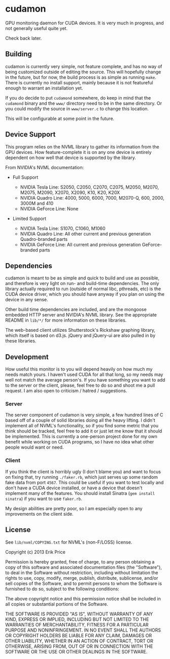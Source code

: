 cudamon
=======

GPU monitoring daemon for CUDA devices. It is very much in progress,
and not generally useful quite yet.

Check back later.

Building
--------

cudamon is currently very simple, not feature complete, and has no way
of being customized outside of editing the source. This will hopefully
change in the future, but for now, the build process is as simple as
running `make`. There is currently no install support, mainly because
it is not featureful enough to warrant an installation yet.

If you do decide to put `cudamond` somewhere, do keep in mind that the
`cudamond` binary and the `www/` directory need to be in the same
directory. Or you could modify the source in `www/server.c` to change
this location.

This will be configurable at some point in the future.

Device Support
--------------

This program relies on the NVML library to gather its information from
the GPU devices. How feature-complete it is on any one device is
entirely dependent on how well that device is supported by the
library.

From NVIDIA's NVML documentation:

  * Full Support
    - NVIDIA Tesla Line: S2050, C2050, C2070, C2075, M2050, M2070, M2075, M2090,
        X2070, X2090, K10, K20, K20X
    - NVIDIA Quadro Line: 4000, 5000, 6000, 7000, M2070-Q, 600, 2000, 3000M and 410
    - NVIDIA GeForce Line: None

  * Limited Support
    - NVIDIA Tesla Line:   S1070, C1060, M1060
    - NVIDIA Quadro Line:  All other current and previous generation Quadro-branded parts
    - NVIDIA GeForce Line: All current and previous generation GeForce-branded parts

Dependencies
------------

cudamon is meant to be as simple and quick to build and use as
possible, and therefore is very light on run- and build-time
dependencies. The only library actually required to run (outside of
normal libc, pthreads, etc) is the CUDA device driver, which you
should have anyway if you plan on using the device in any sense.

Other build time dependencies are included, and are the mongoose
embedded HTTP server and NVIDIA's NVML library. See the appropriate
README in `lib/*/` for more information on these libraries.

The web-based client utilizes Shutterstock's Rickshaw graphing
library, which itself is based on d3.js. jQuery and jQuery-ui are also
pulled in by these libraries.

Development
-----------

How useful this monitor is to you will depend heavily on how much my
needs match yours. I haven't used CUDA for all that long, so my needs
may well not match the average person's. If you have something you
want to add to the server or the client, please, feel free to do so
and shoot me a pull request. I am also open to criticism / hatred /
suggestions.

### Server

The server component of cudamon is very simple, a few hundred lines of
C based off of a couple of solid libraries doing all the heavy
lifting. I didn't implement all of NVML's functionality, so if you
find some metric that you think should be tracked, feel free to add it
or just let me know that it should be implemented. This is currently a
one-person project done for my own benefit while working on CUDA
programs, so I have no idea what other people would want or need.

### Client

If you think the client is horribly ugly (I don't blame you) and want
to focus on fixing that, try running `./faker.rb`, which just serves
up some random fake data from port `4567`. This could be useful if you
want to test locally and don't have a CUDA device installed, or have a
device that doesn't implement many of the features. You should install
Sinatra (`gem install sinatra`) if you want to use `faker.rb`.

My design abilities are pretty poor, so I am especially open to any
improvements on the client side.

License
-------

See `lib/nvml/COPYING.txt` for NVML's (non-F/LOSS) license.

Copyright (c) 2013 Erik Price

Permission is hereby granted, free of charge, to any person obtaining
a copy of this software and associated documentation files (the
"Software"), to deal in the Software without restriction, including
without limitation the rights to use, copy, modify, merge, publish,
distribute, sublicense, and/or sell copies of the Software, and to
permit persons to whom the Software is furnished to do so, subject to
the following conditions:

The above copyright notice and this permission notice shall be
included in all copies or substantial portions of the Software.

THE SOFTWARE IS PROVIDED "AS IS", WITHOUT WARRANTY OF ANY KIND,
EXPRESS OR IMPLIED, INCLUDING BUT NOT LIMITED TO THE WARRANTIES OF
MERCHANTABILITY, FITNESS FOR A PARTICULAR PURPOSE AND
NONINFRINGEMENT. IN NO EVENT SHALL THE AUTHORS OR COPYRIGHT HOLDERS BE
LIABLE FOR ANY CLAIM, DAMAGES OR OTHER LIABILITY, WHETHER IN AN ACTION
OF CONTRACT, TORT OR OTHERWISE, ARISING FROM, OUT OF OR IN CONNECTION
WITH THE SOFTWARE OR THE USE OR OTHER DEALINGS IN THE SOFTWARE.
